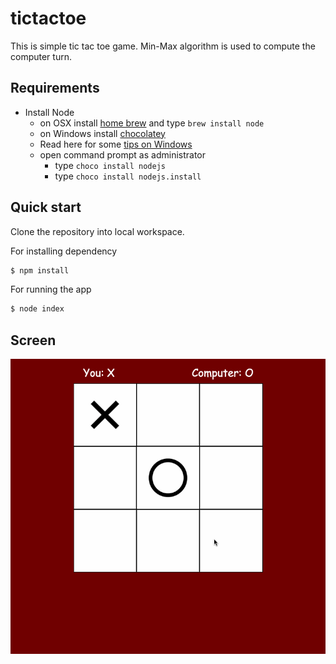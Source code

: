 # tictactoe
This is simple tic tac toe game. Min-Max algorithm is used to compute the computer turn.

## Requirements

- Install Node
	- on OSX install [home brew](http://brew.sh/) and type `brew install node`
	- on Windows install [chocolatey](https://chocolatey.org/) 
    - Read here for some [tips on Windows](http://jpapa.me/winnode)
    - open command prompt as administrator
        - type `choco install nodejs`
        - type `choco install nodejs.install`



## Quick start 
Clone the repository into local workspace.

For installing dependency

```bash
$ npm install
```

For running the app

```bash
$ node index
```

## Screen


![screen](/screenshot/tictactoe.gif?raw=true "Optional Title")
